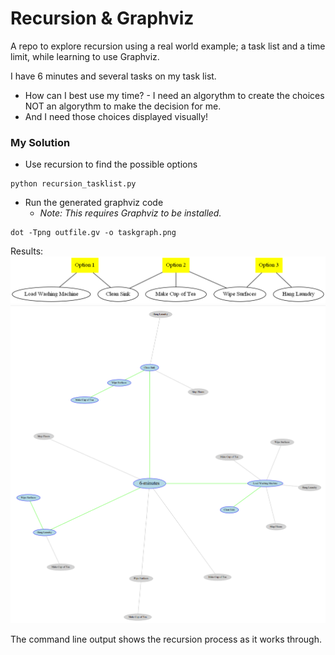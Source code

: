 # Recursion & Graphviz

A repo to explore recursion using a real world example; a task list and a time limit, while learning to use Graphviz.

I have 6 minutes and several tasks on my task list.
- How can I best use my time? - I need an algorythm to create the choices NOT an algorythm to make the decision for me. 
- And I need those choices displayed visually!

### My Solution
- Use recursion to find the possible options
```
python recursion_tasklist.py
```
- Run the generated graphviz code
	- _Note: This requires Graphviz to be installed._
```
dot -Tpng outfile.gv -o taskgraph.png
```

Results:
![Task List](./taskgraph.png)
![example using python library](./studygv/example.png)

The command line output shows the recursion process as it works through.

